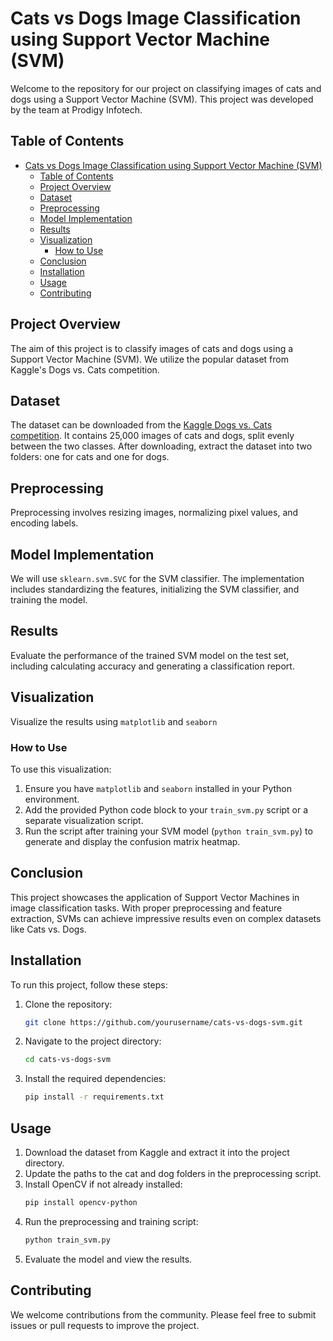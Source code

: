 # Cats vs Dogs Image Classification using Support Vector Machine (SVM)

Welcome to the repository for our project on classifying images of cats and dogs using a Support Vector Machine (SVM). This project was developed by the team at Prodigy Infotech.

## Table of Contents

- [Cats vs Dogs Image Classification using Support Vector Machine (SVM)](#cats-vs-dogs-image-classification-using-support-vector-machine-svm)
  - [Table of Contents](#table-of-contents)
  - [Project Overview](#project-overview)
  - [Dataset](#dataset)
  - [Preprocessing](#preprocessing)
  - [Model Implementation](#model-implementation)
  - [Results](#results)
  - [Visualization](#visualization)
    - [How to Use](#how-to-use)
  - [Conclusion](#conclusion)
  - [Installation](#installation)
  - [Usage](#usage)
  - [Contributing](#contributing)

## Project Overview

The aim of this project is to classify images of cats and dogs using a Support Vector Machine (SVM). We utilize the popular dataset from Kaggle's Dogs vs. Cats competition.

## Dataset

The dataset can be downloaded from the [Kaggle Dogs vs. Cats competition](https://www.kaggle.com/c/dogs-vs-cats/data). It contains 25,000 images of cats and dogs, split evenly between the two classes. After downloading, extract the dataset into two folders: one for cats and one for dogs.

## Preprocessing

Preprocessing involves resizing images, normalizing pixel values, and encoding labels.

## Model Implementation

We will use `sklearn.svm.SVC` for the SVM classifier. The implementation includes standardizing the features, initializing the SVM classifier, and training the model.

## Results

Evaluate the performance of the trained SVM model on the test set, including calculating accuracy and generating a classification report.

## Visualization

Visualize the results using `matplotlib` and `seaborn`
### How to Use

To use this visualization:

1. Ensure you have `matplotlib` and `seaborn` installed in your Python environment.
2. Add the provided Python code block to your `train_svm.py` script or a separate visualization script.
3. Run the script after training your SVM model (`python train_svm.py`) to generate and display the confusion matrix heatmap.

## Conclusion

This project showcases the application of Support Vector Machines in image classification tasks. With proper preprocessing and feature extraction, SVMs can achieve impressive results even on complex datasets like Cats vs. Dogs.

## Installation

To run this project, follow these steps:

1. Clone the repository:
    ```bash
    git clone https://github.com/yourusername/cats-vs-dogs-svm.git
    ```
2. Navigate to the project directory:
    ```bash
    cd cats-vs-dogs-svm
    ```
3. Install the required dependencies:
    ```bash
    pip install -r requirements.txt
    ```

## Usage

1. Download the dataset from Kaggle and extract it into the project directory.
2. Update the paths to the cat and dog folders in the preprocessing script.
3. Install OpenCV if not already installed:
    ```bash
    pip install opencv-python
    ```
4. Run the preprocessing and training script:
    ```bash
    python train_svm.py
    ```
5. Evaluate the model and view the results.

## Contributing

We welcome contributions from the community. Please feel free to submit issues or pull requests to improve the project.
